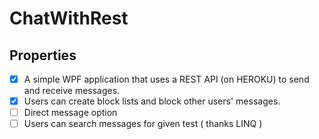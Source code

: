 # ChatWithRest
## Properties
   - [x] A simple WPF application that uses a REST API (on HEROKU) to send and receive messages.
   - [x] Users can create block lists and block other users' messages.
   - [ ] Direct message option
   - [ ] Users can search messages for given test ( thanks LINQ )
